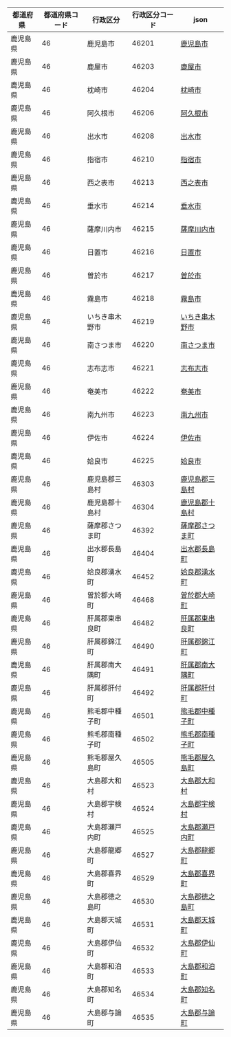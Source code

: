 |  都道府県  | 都道府県コード | 行政区分 | 行政区分コード | json |
|-----------|--------------|--------- |--------------|------|
| 鹿児島県 | 46 | 鹿児島市 | 46201 | [鹿児島市](/geojson/46/46201.json) |
| 鹿児島県 | 46 | 鹿屋市 | 46203 | [鹿屋市](/geojson/46/46203.json) |
| 鹿児島県 | 46 | 枕崎市 | 46204 | [枕崎市](/geojson/46/46204.json) |
| 鹿児島県 | 46 | 阿久根市 | 46206 | [阿久根市](/geojson/46/46206.json) |
| 鹿児島県 | 46 | 出水市 | 46208 | [出水市](/geojson/46/46208.json) |
| 鹿児島県 | 46 | 指宿市 | 46210 | [指宿市](/geojson/46/46210.json) |
| 鹿児島県 | 46 | 西之表市 | 46213 | [西之表市](/geojson/46/46213.json) |
| 鹿児島県 | 46 | 垂水市 | 46214 | [垂水市](/geojson/46/46214.json) |
| 鹿児島県 | 46 | 薩摩川内市 | 46215 | [薩摩川内市](/geojson/46/46215.json) |
| 鹿児島県 | 46 | 日置市 | 46216 | [日置市](/geojson/46/46216.json) |
| 鹿児島県 | 46 | 曽於市 | 46217 | [曽於市](/geojson/46/46217.json) |
| 鹿児島県 | 46 | 霧島市 | 46218 | [霧島市](/geojson/46/46218.json) |
| 鹿児島県 | 46 | いちき串木野市 | 46219 | [いちき串木野市](/geojson/46/46219.json) |
| 鹿児島県 | 46 | 南さつま市 | 46220 | [南さつま市](/geojson/46/46220.json) |
| 鹿児島県 | 46 | 志布志市 | 46221 | [志布志市](/geojson/46/46221.json) |
| 鹿児島県 | 46 | 奄美市 | 46222 | [奄美市](/geojson/46/46222.json) |
| 鹿児島県 | 46 | 南九州市 | 46223 | [南九州市](/geojson/46/46223.json) |
| 鹿児島県 | 46 | 伊佐市 | 46224 | [伊佐市](/geojson/46/46224.json) |
| 鹿児島県 | 46 | 姶良市 | 46225 | [姶良市](/geojson/46/46225.json) |
| 鹿児島県 | 46 | 鹿児島郡三島村 | 46303 | [鹿児島郡三島村](/geojson/46/46303.json) |
| 鹿児島県 | 46 | 鹿児島郡十島村 | 46304 | [鹿児島郡十島村](/geojson/46/46304.json) |
| 鹿児島県 | 46 | 薩摩郡さつま町 | 46392 | [薩摩郡さつま町](/geojson/46/46392.json) |
| 鹿児島県 | 46 | 出水郡長島町 | 46404 | [出水郡長島町](/geojson/46/46404.json) |
| 鹿児島県 | 46 | 姶良郡湧水町 | 46452 | [姶良郡湧水町](/geojson/46/46452.json) |
| 鹿児島県 | 46 | 曽於郡大崎町 | 46468 | [曽於郡大崎町](/geojson/46/46468.json) |
| 鹿児島県 | 46 | 肝属郡東串良町 | 46482 | [肝属郡東串良町](/geojson/46/46482.json) |
| 鹿児島県 | 46 | 肝属郡錦江町 | 46490 | [肝属郡錦江町](/geojson/46/46490.json) |
| 鹿児島県 | 46 | 肝属郡南大隅町 | 46491 | [肝属郡南大隅町](/geojson/46/46491.json) |
| 鹿児島県 | 46 | 肝属郡肝付町 | 46492 | [肝属郡肝付町](/geojson/46/46492.json) |
| 鹿児島県 | 46 | 熊毛郡中種子町 | 46501 | [熊毛郡中種子町](/geojson/46/46501.json) |
| 鹿児島県 | 46 | 熊毛郡南種子町 | 46502 | [熊毛郡南種子町](/geojson/46/46502.json) |
| 鹿児島県 | 46 | 熊毛郡屋久島町 | 46505 | [熊毛郡屋久島町](/geojson/46/46505.json) |
| 鹿児島県 | 46 | 大島郡大和村 | 46523 | [大島郡大和村](/geojson/46/46523.json) |
| 鹿児島県 | 46 | 大島郡宇検村 | 46524 | [大島郡宇検村](/geojson/46/46524.json) |
| 鹿児島県 | 46 | 大島郡瀬戸内町 | 46525 | [大島郡瀬戸内町](/geojson/46/46525.json) |
| 鹿児島県 | 46 | 大島郡龍郷町 | 46527 | [大島郡龍郷町](/geojson/46/46527.json) |
| 鹿児島県 | 46 | 大島郡喜界町 | 46529 | [大島郡喜界町](/geojson/46/46529.json) |
| 鹿児島県 | 46 | 大島郡徳之島町 | 46530 | [大島郡徳之島町](/geojson/46/46530.json) |
| 鹿児島県 | 46 | 大島郡天城町 | 46531 | [大島郡天城町](/geojson/46/46531.json) |
| 鹿児島県 | 46 | 大島郡伊仙町 | 46532 | [大島郡伊仙町](/geojson/46/46532.json) |
| 鹿児島県 | 46 | 大島郡和泊町 | 46533 | [大島郡和泊町](/geojson/46/46533.json) |
| 鹿児島県 | 46 | 大島郡知名町 | 46534 | [大島郡知名町](/geojson/46/46534.json) |
| 鹿児島県 | 46 | 大島郡与論町 | 46535 | [大島郡与論町](/geojson/46/46535.json) |
